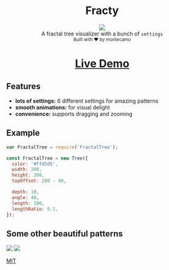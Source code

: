 <h1 align="center">Fracty</h1>

<div align="center">
<img src="https://media.giphy.com/media/U6GNljjPanQC3Qom8K/giphy.gif" />
</div>

<div align="center">
  A fractal tree visualizer with a bunch of <code>settings</code>
</div>

<div align="center">
  <sub>Built with ❤︎ by montecamo
</div>

<div align="center">
  <h1>
    <a href="https://montecamo.github.io/fracty/">
      Live Demo
    </a>
  </h1>
</div>

## Features

- **lots of settings:** 6 different settings for amazing patterns
- **smooth animations:** for visual delight
- **convenience:** supports dragging and zooming

## Example

```js
var FractalTree = require('FractalTree');

const FractalTree = new Tree({
  color: '#ffd5d5',
  width: 200,
  height: 200,
  topOffset: 200 - 40,

  depth: 10,
  angle: 40,
  length: 100,
  lengthRatio: 0.1,
});
```

## Some other beautiful patterns

<img src="https://media.giphy.com/media/SxAcIhK6JkPn4A216B/giphy.gif" />
<img src="https://media.giphy.com/media/UShNgO02SyfQWtLIpI/giphy.gif" />

[MIT](https://tldrlegal.com/license/mit-license)
